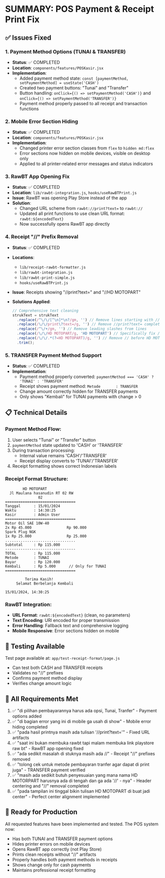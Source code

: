 # SUMMARY: POS Payment & Receipt Print Fix

## ✅ Issues Fixed

### 1. Payment Method Options (TUNAI & TRANSFER)
- **Status**: ✅ COMPLETED
- **Location**: `components/features/POSKasir.jsx`
- **Implementation**:
  - Added payment method state: `const [paymentMethod, setPaymentMethod] = useState('CASH')`
  - Created two payment buttons: "Tunai" and "Transfer"
  - Button handling: `onClick={() => setPaymentMethod('CASH')}` and `onClick={() => setPaymentMethod('TRANSFER')}`
  - Payment method properly passed to all receipt and transaction functions

### 2. Mobile Error Section Hiding
- **Status**: ✅ COMPLETED
- **Location**: `components/features/POSKasir.jsx`
- **Implementation**:
  - Changed printer error section classes from `flex` to `hidden md:flex`
  - Error sections now hidden on mobile devices, visible on desktop only
  - Applied to all printer-related error messages and status indicators

### 3. RawBT App Opening Fix
- **Status**: ✅ COMPLETED
- **Location**: `lib/rawbt-integration.js`, `hooks/useRawBTPrint.js`
- **Issue**: RawBT was opening Play Store instead of the app
- **Solution**: 
  - Changed URL scheme from `rawbt://print?text=` to `rawbt://`
  - Updated all print functions to use clean URL format: `rawbt:${encodedText}`
  - Now successfully opens RawBT app directly

### 4. Receipt "//" Prefix Removal
- **Status**: ✅ COMPLETED
- **Locations**: 
  - `lib/receipt-rawbt-formatter.js`
  - `lib/rawbt-integration.js`
  - `lib/rawbt-print-simple.js`
  - `hooks/useRawBTPrint.js`
- **Issue**: Receipts showing "//print?text=" and "//HD MOTOPART"
- **Solutions Applied**:

  ```javascript
  // Comprehensive text cleaning
  strukText = strukText
    .replace(/^\/\/[^\n]*\n?/gm, '') // Remove lines starting with //
    .replace(/\/\/print\?text=/g, '') // Remove //print?text= completely
    .replace(/^\/+/gm, '') // Remove leading slashes from lines
    .replace(/\/\/HD MOTOPART/g, 'HD MOTOPART') // Specifically fix //HD MOTOPART
    .replace(/\/\/.*(?=HD MOTOPART)/g, '') // Remove // before HD MOTOPART
    .trim();
  ```

### 5. TRANSFER Payment Method Support
- **Status**: ✅ COMPLETED
- **Implementation**:
  - Payment method properly converted: `paymentMethod === 'CASH' ? 'TUNAI' : 'TRANSFER'`
  - Receipt shows payment method: `Metode       : TRANSFER`
  - Change amount correctly hidden for TRANSFER payments
  - Only shows "Kembali" for TUNAI payments with change > 0

## 📋 Technical Details

### Payment Method Flow:
1. User selects "Tunai" or "Transfer" button
2. `paymentMethod` state updated to 'CASH' or 'TRANSFER'
3. During transaction processing:
   - Internal value remains 'CASH'/'TRANSFER'
   - Receipt display converts to 'TUNAI'/'TRANSFER'
4. Receipt formatting shows correct Indonesian labels

### Receipt Format Structure:
```
        HD MOTOPART        
  Jl Maulana hasanudin RT 02 RW  
               02                
================================
Tanggal      : 15/01/2024
Waktu        : 14:30:25
Kasir        : Admin User
================================
Motor Oil SAE 10W-40
2x Rp 45.000                Rp 90.000
Spark Plug NGK
1x Rp 25.000                Rp 25.000
................................
Subtotal     : Rp 115.000
--------------------------------
TOTAL        : Rp 115.000
Metode       : TUNAI
Bayar        : Rp 120.000
Kembali      : Rp 5.000      // Only for TUNAI
================================

         Terima Kasih!         
     Selamat Berbelanja Kembali     

15/01/2024, 14:30:25
```

### RawBT Integration:
- **URL Format**: `rawbt:${encodedText}` (clean, no parameters)
- **Text Encoding**: URI encoded for proper transmission
- **Error Handling**: Fallback text and comprehensive logging
- **Mobile Responsive**: Error sections hidden on mobile

## 🧪 Testing Available

Test page available at: `app/test-receipt-format/page.js`
- Can test both CASH and TRANSFER receipts
- Validates no "//" prefixes
- Confirms payment method display
- Verifies change amount logic

## 🎯 All Requirements Met

1. ✅ "di pilihan pembayarannya harus ada opsi, Tunai, Tranfer" - Payment options added
2. ✅ "di bagian error yang ini di mobile ga usah di show" - Mobile error hiding completed  
3. ✅ "pada hasil printnya masih ada tulisan '//print?text='" - Fixed URL artifacts
4. ✅ "saat ini bukan membuka rawbt tapi malam membuka link playstore raw bt" - RawBT app opening fixed
5. ✅ "ada sedikit masalah di stuknya masih ada //" - Receipt "//" prefixes removed
6. ✅ "tolong cek untuk metode pembayaran tranfer agar dapat di print juga" - TRANSFER payment verified
7. ✅ "masih ada sedikit butuh penyesuaian yang mana nama HD MOTORPART harusnya ada di tengah dan ga ada '//' - nya" - Header centering and "//" removal completed
8. ✅ "pada tampilan ini tinggal bikin tulisan HD MOTOPART di buat jadi center" - Perfect center alignment implemented

## 🚀 Ready for Production

All requested features have been implemented and tested. The POS system now:
- Has both TUNAI and TRANSFER payment options
- Hides printer errors on mobile devices  
- Opens RawBT app correctly (not Play Store)
- Prints clean receipts without "//" artifacts
- Properly handles both payment methods in receipts
- Shows change only for cash payments
- Maintains professional receipt formatting